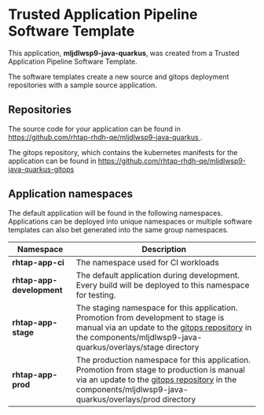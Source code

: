 # Trusted Application Pipeline Software Template

This application, **mljdlwsp9-java-quarkus**, was created from a Trusted Application Pipeline Software Template.

The software templates create a new source and gitops deployment repositories with a sample source application. 

## Repositories

The source code for your application can be found in [https://github.com/rhtap-rhdh-qe/mljdlwsp9-java-quarkus ](https://github.com/rhtap-rhdh-qe/mljdlwsp9-java-quarkus ).
 
The gitops repository, which contains the kubernetes manifests for the application can be found in 
[https://github.com/rhtap-rhdh-qe/mljdlwsp9-java-quarkus-gitops ](https://github.com/rhtap-rhdh-qe/mljdlwsp9-java-quarkus-gitops ) 

## Application namespaces 

The default application will be found in the following namespaces. Applications can be deployed into unique namespaces or multiple software templates can also bet generated into the same group namespaces.  

|  Namespace   |  Description   |  
| -------- | -------- |
| **rhtap-app-ci** | The namespace used for CI workloads |
| **rhtap-app-development** | The default application during development. Every build will be deployed to this namespace for testing. |
| **rhtap-app-stage** | The staging namespace for this application. Promotion from development to stage is manual via an update to the [gitops repository](https://github.com/rhtap-rhdh-qe/mljdlwsp9-java-quarkus-gitops ) in the components/mljdlwsp9-java-quarkus/overlays/stage directory |
| **rhtap-app-prod** | The production namespace for this application. Promotion from stage to production is manual via an update to the [gitops repository](https://github.com/rhtap-rhdh-qe/mljdlwsp9-java-quarkus-gitops ) in the components/mljdlwsp9-java-quarkus/overlays/prod directory |